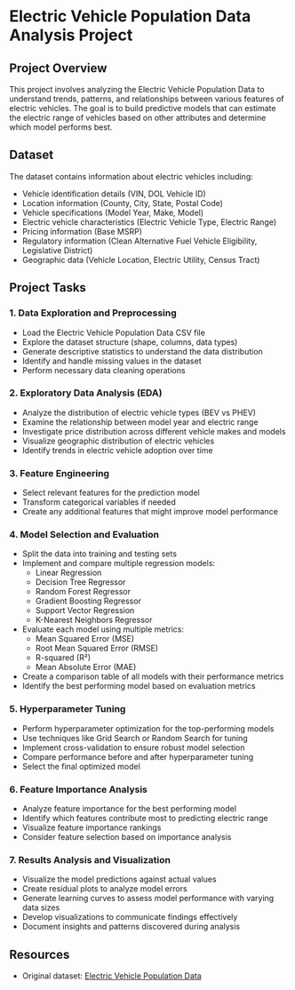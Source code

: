 # Electric Vehicle Population Data Analysis Project

## Project Overview
This project involves analyzing the Electric Vehicle Population Data to understand trends, patterns, and relationships between various features of electric vehicles. The goal is to build predictive models that can estimate the electric range of vehicles based on other attributes and determine which model performs best.

## Dataset
The dataset contains information about electric vehicles including:
- Vehicle identification details (VIN, DOL Vehicle ID)
- Location information (County, City, State, Postal Code)
- Vehicle specifications (Model Year, Make, Model)
- Electric vehicle characteristics (Electric Vehicle Type, Electric Range)
- Pricing information (Base MSRP)
- Regulatory information (Clean Alternative Fuel Vehicle Eligibility, Legislative District)
- Geographic data (Vehicle Location, Electric Utility, Census Tract)

## Project Tasks

### 1. Data Exploration and Preprocessing
- Load the Electric Vehicle Population Data CSV file
- Explore the dataset structure (shape, columns, data types)
- Generate descriptive statistics to understand the data distribution
- Identify and handle missing values in the dataset
- Perform necessary data cleaning operations

### 2. Exploratory Data Analysis (EDA)
- Analyze the distribution of electric vehicle types (BEV vs PHEV)
- Examine the relationship between model year and electric range
- Investigate price distribution across different vehicle makes and models
- Visualize geographic distribution of electric vehicles
- Identify trends in electric vehicle adoption over time

### 3. Feature Engineering
- Select relevant features for the prediction model
- Transform categorical variables if needed
- Create any additional features that might improve model performance

### 4. Model Selection and Evaluation
- Split the data into training and testing sets
- Implement and compare multiple regression models:
  - Linear Regression
  - Decision Tree Regressor
  - Random Forest Regressor
  - Gradient Boosting Regressor
  - Support Vector Regression
  - K-Nearest Neighbors Regressor
- Evaluate each model using multiple metrics:
  - Mean Squared Error (MSE)
  - Root Mean Squared Error (RMSE)
  - R-squared (R²)
  - Mean Absolute Error (MAE)
- Create a comparison table of all models with their performance metrics
- Identify the best performing model based on evaluation metrics

### 5. Hyperparameter Tuning
- Perform hyperparameter optimization for the top-performing models
- Use techniques like Grid Search or Random Search for tuning
- Implement cross-validation to ensure robust model selection
- Compare performance before and after hyperparameter tuning
- Select the final optimized model

### 6. Feature Importance Analysis
- Analyze feature importance for the best performing model
- Identify which features contribute most to predicting electric range
- Visualize feature importance rankings
- Consider feature selection based on importance analysis

### 7. Results Analysis and Visualization
- Visualize the model predictions against actual values
- Create residual plots to analyze model errors
- Generate learning curves to assess model performance with varying data sizes
- Develop visualizations to communicate findings effectively
- Document insights and patterns discovered during analysis

## Resources
- Original dataset: [Electric Vehicle Population Data](https://www.kaggle.com/datasets/ratikkakkar/electric-vehicle-population-data)

